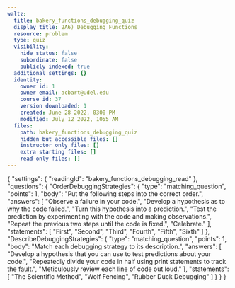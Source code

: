 ```yaml
---
waltz:
  title: bakery_functions_debugging_quiz
  display title: 2A6) Debugging Functions
  resource: problem
  type: quiz
  visibility:
    hide status: false
    subordinate: false
    publicly indexed: true
  additional settings: {}
  identity:
    owner id: 1
    owner email: acbart@udel.edu
    course id: 37
    version downloaded: 1
    created: June 28 2022, 0300 PM
    modified: July 12 2022, 1055 AM
  files:
    path: bakery_functions_debugging_quiz
    hidden but accessible files: []
    instructor only files: []
    extra starting files: []
    read-only files: []
---
```

{
  "settings": {
    "readingId": "bakery_functions_debugging_read"
  },
  "questions": {
    "OrderDebuggingStrategies": {
      "type": "matching_question",
      "points": 1,
      "body": "Put the following steps into the correct order.",
      "answers": [
        "Observe a failure in your code.",
        "Develop a hypothesis as to why the code failed.",
        "Turn this hypothesis into a prediction.",
        "Test the prediction by experimenting with the code and making observations.",
        "Repeat the previous two steps until the code is fixed.",
        "Celebrate."
      ],
      "statements": [
        "First",
        "Second",
        "Third",
        "Fourth",
        "Fifth",
        "Sixth"
      ]
    },
    "DescribeDebuggingStrategies": {
      "type": "matching_question",
      "points": 1,
      "body": "Match each debugging strategy to its description.",
      "answers": [
        "Develop a hypothesis that you can use to test predictions about your code.",
        "Repeatedly divide your code in half using print statements to track the fault.",
        "Meticulously review each line of code out loud."
      ],
      "statements": [
        "The Scientific Method",
        "Wolf Fencing",
        "Rubber Duck Debugging"
      ]
    }
  }
}